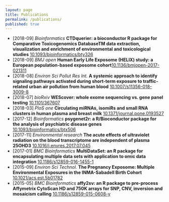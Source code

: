 ```yaml
---
layout: page
title: Publications
permalink: /publications/
published: true
---
```


* [2018-09] _Bioinformatics_ **CTDquerier: a bioconductor R package for Comparative Toxicogenomics DatabaseTM data extraction, visualization and enrichment of environmental and toxicological studies** [10.1093/bioinformatics/bty326](https://doi.org/10.1093/bioinformatics/bty326)
* [2018-09] _BMJ open_ **Human Early Life Exposome (HELIX) study: a European population-based exposome cohort**[10.1136/bmjopen-2017-021311](https://doi.org/10.1136/bmjopen-2017-021311)
* [2018-08] _Environ Sci Pollut Res Int._ **A systemic approach to identify signaling pathways activated during short-term exposure to traffic-related urban air pollution from human blood** [10.1007/s11356-018-3009-8](https://doi.org/10.1007/s11356-018-3009-8)
* [2018-07] _bioRxiv_ **WEScover: whole exome sequencing vs. gene panel testing** [10.1101/367607](https://doi.org/10.1101/367607)
* [2018-03] _PloS one_ **Circulating miRNAs, isomiRs and small RNA clusters in human plasma and breast milk** [10.1371/journal.pone.0193527](https://doi.org/10.1371/journal.pone.0193527)
* [2017-12] _Bioinformatics_ **psygenet2r: a R/Bioconductor package for the analysis of psychiatric disease genes** [10.1093/bioinformatics/btx506](https://doi.org/10.1093/bioinformatics/btx506)
* [2017-11] _Environmental research_ **The acute effects of ultraviolet radiation on the blood transcriptome are independent of plasma 25OHD3** [10.1016/j.envres.2017.07.045](https://doi.org/10.1016/j.envres.2017.07.045)
* [2017-01] _BMC Bioinformatics_ **MultiDataSet: an R package for encapsulating multiple data sets with application to omic data integration** [10.1186/s12859-016-1455-1](https://doi.org/10.1186/s12859-016-1455-1)
* [2015-09] _Environ Sci Technol._ **The Pregnancy Exposome: Multiple Environmental Exposures in the INMA-Sabadell Birth Cohort** [10.1021/acs.est.5b01782](https://doi.org/10.1021/acs.est.5b01782)
* [2015-05] _BMC Bioinformatics_ **affy2sv: an R package to pre-process Affymetrix CytoScan HD and 750K arrays for SNP, CNV, inversion and mosaicism calling** [10.1186/s12859-015-0608-y](https://doi.org/10.1186/s12859-015-0608-y)